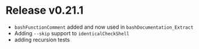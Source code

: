 # Release v0.21.1

- `bashFunctionComment` added and now used in `bashDocumentation_Extract`
- Adding `--skip` support to `identicalCheckShell`
- adding recursion tests
